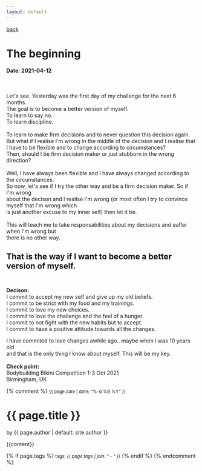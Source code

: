 ```yaml
---
layout: default
---
```

[back](./full-list.md)

<h1>
The beginning
</h1>
<h4>
Date: 2021-04-12
</h4>
<br>
<p>
Let's see. Yesterday was the first day of my challenge for the next 6 months.<br>
The goal is to become a better version of myself.<br>
To learn to say no.<br>
To learn discipline.<br>
<br>
To learn to make firm decisions and to never question this decision again.<br>
But what if I realise I'm wrong in the middle of the decision and I realise that<br>
I have to be flexible and to change according to circumstances?<br>
Then, should I be firm decision maker or just stubborn in the wrong direction?<br>
<br>
Well, I have always been flexible and I have always changed according to the circumstances.<br>
So now, let's see if I try the other way and be a firm decision maker. So if I'm wrong<br>
about the decison and I realise I'm wrong (or most often I try to convince myself that I'm wrong which<br>
is just another excuse to my inner self) then let it be.<br>
<br>
This will teach me to take responsabilities about my decisions and suffer when I'm wrong but <br>
there is no other way.<br>

That is the way if I want to become a better version of myself.<br>
<br>
-----
<strong>Decison:</strong><br>
I commit to accept my new self and give up my old beliefs.<br>
I commit to be strict with my food and my trainings.<br>
I commit to love my new choices.<br>
I commit to love the challenge and the feel of a hunger.<br>
I commit to not fight with the new habits but to accept.<br>
I commit to have a positive attitude towards all the changes.<br>

I have commited to love changes awhile ago.. maybe when I was 10 years old <br>
and that is the only thing I know about myself. This will be my key. <br>
<br>
<strong>Check point:</strong><br>
Bodybuilding Bikini Competition 1-3 Oct 2021<br>
Birmingham, UK<br>

</p>



{% comment %} <small>{{ page.date | date: "%-d %B %Y" }}</small>
<h1>{{ page.title }}</h1>

<p class="view">by {{ page.author | default: site.author }}</p>

{{content}}

{% if page.tags %}
  <small>tags: <em>{{ page.tags | join: "</em> - <em>" }}</em></small>
{% endif %} {% endcomment %}
